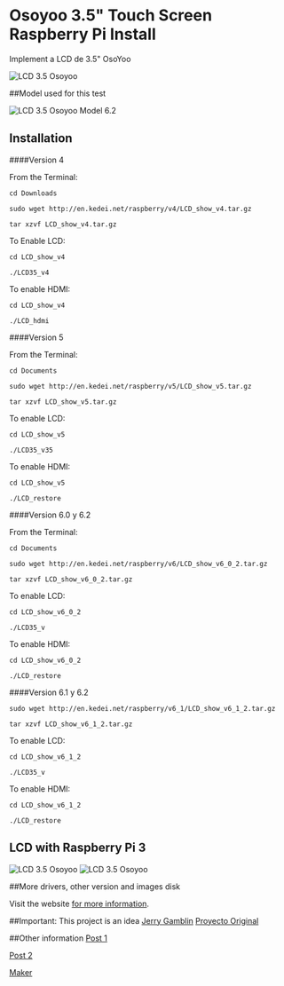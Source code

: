 # Osoyoo 3.5" Touch Screen Raspberry Pi Install

Implement a LCD de 3.5" OsoYoo
 
<img title="LCD 3.5 Osoyoo" src="https://github.com/mfcardenas/osoyooTFT/blob/master/img/img_model.jpg"/> 


##Model used for this test
 
<img title="LCD 3.5 Osoyoo Model 6.2" src="https://github.com/mfcardenas/osoyooTFT/blob/master/img/img_model_2.jpg"/> 

## Installation

####Version 4

From the Terminal:

 `cd Downloads`
 
 `sudo wget http://en.kedei.net/raspberry/v4/LCD_show_v4.tar.gz`
 
 `tar xzvf LCD_show_v4.tar.gz`
 

To Enable LCD:

 `cd LCD_show_v4`
 
 `./LCD35_v4`
 
To enable HDMI:

 `cd LCD_show_v4`
 
 `./LCD_hdmi`


####Version 5

From the Terminal:

 `cd Documents `
 
 `sudo wget http://en.kedei.net/raspberry/v5/LCD_show_v5.tar.gz `
 
 `tar xzvf LCD_show_v5.tar.gz `
 

To enable LCD:

 `cd LCD_show_v5 `
 
 `./LCD35_v35 `
 
To enable HDMI:

 `cd LCD_show_v5`
 
 `./LCD_restore`
 
 
####Version 6.0 y 6.2

From the Terminal:

 `cd Documents`
 
 `sudo wget http://en.kedei.net/raspberry/v6/LCD_show_v6_0_2.tar.gz`
 
 `tar xzvf LCD_show_v6_0_2.tar.gz`
 

To enable LCD:

 `cd LCD_show_v6_0_2`
 
 `./LCD35_v`
 
To enable HDMI:

 `cd LCD_show_v6_0_2`
 
 `./LCD_restore`
 
####Version 6.1 y 6.2

`sudo wget http://en.kedei.net/raspberry/v6_1/LCD_show_v6_1_2.tar.gz`

`tar xzvf LCD_show_v6_1_2.tar.gz`

To enable LCD:

 `cd LCD_show_v6_1_2`
 
 `./LCD35_v`
 
 To enable HDMI:

 `cd LCD_show_v6_1_2`
 
 `./LCD_restore`

## LCD with Raspberry Pi 3

<img title="LCD 3.5 Osoyoo" src="https://github.com/mfcardenas/osoyooTFT/blob/master/img/img_run_1.jpg"/>

<img title="LCD 3.5 Osoyoo" src="https://github.com/mfcardenas/osoyooTFT/blob/master/img/img_run_2.jpg"/>
 
 
##More drivers, other version and images disk
 
Visit the website [for more information](http://en.kedei.net/).
 

##Important:
This project is an idea [Jerry Gamblin](https://github.com/jgamblin) [Proyecto Original](https://github.com/jgamblin/OsoYooTFT.git) 

##Other information
[Post 1](http://duinorasp.hansotten.com/3-5-lcd-tft-touch-screen-display-on-aliexpress/)

[Post 2](https://heikki.virekunnas.fi/2015/raspberry-pi-tft/)

[Maker](http://osoyoo.com/driver/rpiscreen.php)
